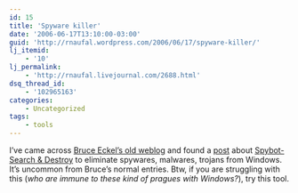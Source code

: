 ```yaml
---
id: 15
title: 'Spyware killer'
date: '2006-06-17T13:10:00-03:00'
guid: 'http://rnaufal.wordpress.com/2006/06/17/spyware-killer/'
lj_itemid:
    - '10'
lj_permalink:
    - 'http://rnaufal.livejournal.com/2688.html'
dsq_thread_id:
    - '102965163'
categories:
    - Uncategorized
tags:
    - tools
---
```


I’ve came across [Bruce Eckel’s old weblog](http://mindview.net/WebLog) and found a [post](http://mindview.net/WebLog/log-0019) about [Spybot-Search &amp; Destroy](http://www.spybot.info/en/home/index.html) to eliminate spywares, malwares, trojans from Windows. It’s uncommon from Bruce’s normal entries. Btw, if you are struggling with this (*who are immune to these kind of pragues with Windows?*), try this tool.